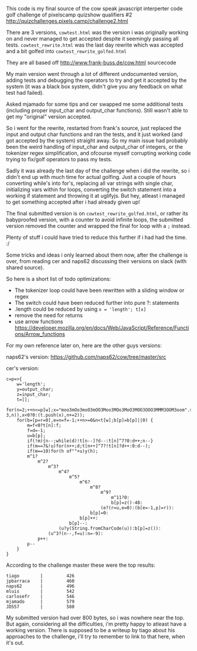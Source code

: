This code is my final source of the cow speak javascript interperter code golf challenge of pixelscamp quizshow qualifiers #2
http://quizchallenges.pixels.camp/challenge2.html

There are 3 versions, ```cowtest.html``` was the version i was originally working on and never managed to get accepted despite it seemingly passing all tests. ```cowtest_rewrite.html``` was the last day rewrite which was accepted and a bit golfed into ```cowtest_rewrite_golfed.html```

They are all based off http://www.frank-buss.de/cow.html sourcecode

My main version went through a lot of different undocumented version, adding tests and debugging the operators to try and get it accepted by the system (it was a black box system, didn't give you any feedback on what test had failed).

Asked mjamado for some tips and cer swapped me some additional tests (including proper input_char and output_char functions). Still wasn't able to get my "original" version accepted.

So i went for the rewrite, restarted from frank's source, just replaced the input and output char functions and ran the tests, and it just worked (and got accepted by the system) straight away. So my main issue had probably been the weird handling of input_char and output_char of integers, or the tokenizer regex simplification, and ofcourse myself corrupting working code trying to fix/golf operators to pass my tests.

Sadly it was already the last day of the challenge when i did the rewrite, so i didn't end up with much time for actual golfing. Just a couple of hours converting while's into for's, replacing all var strings with single char, initializing vars within for loops, converting the switch statement into a working if statement and throwing it at uglifyjs. But hey, atleast i managed to get something accepted after i had already given up!

The final submitted version is on ```cowtest_rewrite_golfed.html```, or rather its babyproofed version, with a counter to avoid infinite loops, the submitted version removed the counter and wrapped the final for loop with a ```;``` instead.

Plenty of stuff i could have tried to reduce this further if i had had the time. :/

Some tricks and ideas i only learned about them now, after the challenge is over, from reading cer and naps62 discussing their versions on slack (with shared source).

So here is a short list of todo optimizations:
- The tokenizer loop could have been rewritten with a sliding window or regex
- The switch could have been reduced further into pure ?: statements
- .length could be reduced by using ```x = 'length'; t[x]```
- remove the need for returns
- use arrow functions https://developer.mozilla.org/en/docs/Web/JavaScript/Reference/Functions/Arrow_functions

For my own reference later on, here are the other guys versions:

naps62's version: https://github.com/naps62/cow/tree/master/src

cer's version:
```
c=p=>{
    w='length';
    y=output_char;
    z=input_char;
    t=[];
    for(n=2;++n<=p[w];x="moo3mOo3moO3mOO3Moo3MOo3MoO3MOO3OOO3MMM3OOM3oom".split(3).indexOf(p.slice(n-3,n)),x<0?0:(t.push(x),n+=2));
    for(b=[p=r=0],e=n=f=-1;++n>=0&n<t[w];b[p]=b[p]||0) {
        m=f<0?t[n]:f;
        f=d=-1;
        u=b[p];
        if(!m){n--;while(d)!t[n--]?d--:t[n]^7?0:d++;n--}
        if(m==7&!u)for(n++;d;t[n++]^7?!t[n]?d++:0:d--);
        if(m==10)for(h of""+u)y(h);
        m^1?
            m^2?
                m^3?
                    m^4?
                        m^5?
                            m^6?
                                m^8?
                                    m^9?
                                        m^11?0:
                                        b[p]=z()-48:
                                    (e?(r=u,e=0):(b[e=-1,p]=r)):
                                b[p]=0:
                            b[p]++:
                        b[p]--:
                    (u?y(String.fromCharCode(u)):b[p]=z()):
                (u^3?(n--,f=u):n=-9):
            p++:
        p--
    }
}
``` 

According to the challenge master these were the top results:
```
tiago        |         426
jpbarraca    |         460
naps62       |         496
mluis        |         542
carlosefr    |         546
mjamado      |         579
JD557        |         580
```
My submitted version had over 800 bytes, so i was nowhere near the top. But again, considering all the difficulties, i'm pretty happy to atleast have a working version. There is supposed to be a writeup by tiago about his approaches to the challenge, i'll try to remember to link to that here, when it's out.
